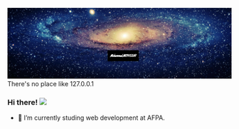 [![Header](https://github.com/mohsenid/mohsenid/blob/main/header.png "Header")](https://#)
  There's no place like 127.0.0.1
### Hi there! <img src="https://raw.githubusercontent.com/MartinHeinz/MartinHeinz/master/wave.gif" width="30px">

- 🌱 I’m currently studing web development at AFPA.
<!--
**mohsenid/mohsenid** is a ✨ _special_ ✨ repository because its `README.md` (this file) appears on your GitHub profile.

Here are some ideas to get you started:

- 🔭 I’m currently working on ...
- 🌱 I’m currently learning ...
- 👯 I’m looking to collaborate on ...
- 🤔 I’m looking for help with ...
- 💬 Ask me about ...
- 📫 How to reach me: ...
- 😄 Pronouns: ...
- ⚡ Fun fact: ...
-->
